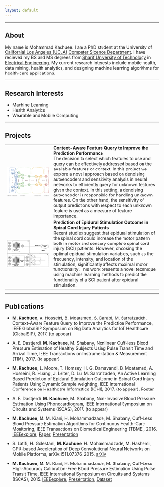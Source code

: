 ```yaml
---
layout: default
---
```


---

## About
My name is Mohammad Kachuee. I am a PhD student at the [University of Californial Los Angeles (UCLA)](http://www.ucla.edu/) [Computer Sicence Department](http://www.cs.ucla.edu/). I have recieved my BS and MS degrees from [Sharif University of Technology](http://sharif.edu/) in [Electrical Engineering](http://ee.sharif.edu/). My current research interests include mobile health, data mining, health analytics, and designing machine learning algorithms for health-care applications.

---

## Research Interests
- Machine Learning
- Health Analytics
- Wearable and Mobile Computing

---

## Projects

<table>
  <col width="30%">
  <col width="70%">


  <tr>
    <td>
      <img src="https://raw.githubusercontent.com/mkachuee/mkachuee.github.io/master/images/Project_DPFQ.png" alt="" style="width:250;height:250;">
    </td>
    <td>
        <b> Context-Aware Feature Query to Improve the Prediction Performance </b><br />
      The decision to select which features to use and query can be effectively addressed based on the available features or context. In this project we explore a novel approach based on denoising autoencoders and sensitivity analysis in neural networks to efficiently query for unknown features given the context. In this setting, a denoising autoencoder is responsible for handling unknown features. On the other hand, the sensitivity of output predictions with respect to each unknown feature is used as a measure of feature importance.
    </td>
  </tr>

  
  <tr>
    <td>
      <img src="https://raw.githubusercontent.com/mkachuee/mkachuee.github.io/master/images/Project_SCI.png" alt="" style="width:250;height:250;">
    </td>
    <td>
      <b> Prediction of Epidural Stimulation Outcome in Spinal Cord Injury Patients </b><br />
       Recent studies suggest that epidural stimulation of the spinal cord could increase the motor pattern both in motor and sensory complete spinal cord injury (SCI) patients. However, choosing the optimal epidural stimulation variables, such as the frequency, intensity, and location of the stimulation, significantly affects maximal motor functionality. This work presents a novel technique using machine learning methods to predict the functionality of a SCI patient after epidural stimulation.
    </td>
  </tr>
  
</table>


---

## Publications

* **M. Kachuee**, A. Hosseini, B. Moatamed, S. Darabi, M. Sarrafzadeh, Context-Aware Feature Query to Improve the Prediction Performance, IEEE GlobalSIP Symposium on Big Data Analytics for IoT Healthcare (GlobalSIP), 2017. (to appear)

* A. E. Dastjerdi, **M. Kachuee**, M. Shabany, Nonlinear Cuff-less Blood Pressure Estimation of Healthy Subjects Using Pulse Transit Time and Arrival Time, IEEE Transactions on Instrumentation & Measurement (TIM), 2017. (to appear)

* **M. Kachuee**, L. Moore, T. Homsey, H. G. Damavandi, B. Moatamed, A. Hosseini, R. Huang, J. Leiter, D. Lu, M. Sarrafzadeh, An Active Learning Based Prediction of Epidural Stimulation Outcome in Spinal Cord Injury Patients Using Dynamic Sample weighting, IEEE International Conference on Healthcare Informatics (ICHI), 2017. (to appear), [Poster](https://github.com/mkachuee/mkachuee.github.io/raw/master/papers/Poster_SCI.pdf)

* A. E. Dastjerdi, **M. Kachuee**, M. Shabany, Non-Invasive Blood Pressure Estimation Using Phonocardiogram, IEEE International Symposium on Circuits and Systems (ISCAS), 2017. (to appear)

* **M. Kachuee**, M. M. Kiani, H. Mohammadzade, M. Shabany, Cuff-Less Blood Pressure Estimation Algorithms for Continuous Health-Care Monitoring, IEEE Transactions on Biomedical Engineering (TBME), 2016. [IEEEexplore](http://dx.doi.org/10.1109/TBME.2016.2580904), [Paper](https://github.com/mkachuee/mkachuee.github.io/blob/master/papers/Paper_TBME2016.pdf), [Presentation](https://github.com/mkachuee/mkachuee.github.io/blob/master/papers/Presentation_TBME2016.pdf)

* S. Latifi, H. Golestani, **M. Kachuee**, H. Mohammadzade, M. Hashemi, GPU-based Acceleration of Deep Convolutional Neural Networks on Mobile Platforms, arXiv:1511.07376, 2015. [arXiv](http://arxiv.org/abs/1511.07376)

* **M. Kachuee**, M. M. Kiani, H. Mohammadzade, M. Shabany, Cuff-Less High-Accuracy Calibration-Free Blood Pressure Estimation Using Pulse Transit Time, IEEE International Symposium on Circuits and Systems (ISCAS), 2015. [IEEEexplore](http://dx.doi.org/10.1109/TBME.2016.2580904), [Presentation](https://github.com/mkachuee/mkachuee.github.io/blob/master/papers/Presentation_ISCAS2015.pdf), [Dataset](https://archive.ics.uci.edu/ml/datasets/Cuff-Less+Blood+Pressure+Estimation)
